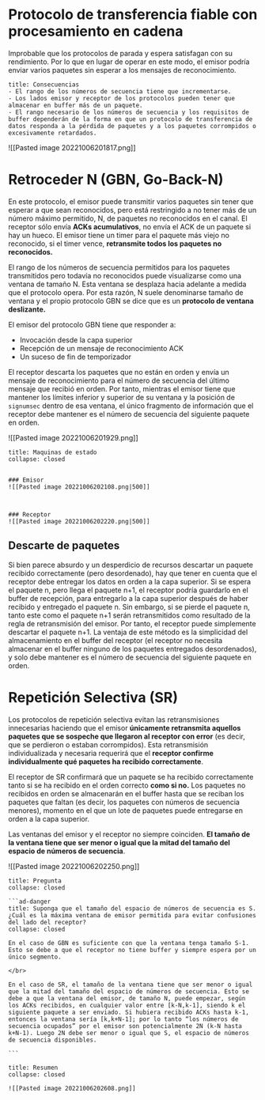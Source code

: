 # Protocolo de transferencia fiable con procesamiento en cadena

Improbable que los protocolos de parada y espera satisfagan con su rendimiento. Por lo que en lugar de operar en este modo, el emisor podría enviar varios paquetes sin esperar a los mensajes de reconocimiento.

```ad-warning
title: Consecuencias
- El rango de los números de secuencia tiene que incrementarse.
- Los lados emisor y receptor de los protocolos pueden tener que almacenar en buffer más de un paquete.
- El rango necesario de los números de secuencia y los requisitos de buffer dependerán de la forma en que un protocolo de transferencia de datos responda a la pérdida de paquetes y a los paquetes corrompidos o excesivamente retardados.
```

![[Pasted image 20221006201817.png]]

# Retroceder N (GBN, Go-Back-N)

En este protocolo, el emisor puede transmitir varios paquetes sin tener que esperar a que sean reconocidos, pero está restringido a no tener más de un número máximo permitido, N, de paquetes no reconocidos en el canal. El receptor sólo envía **ACKs acumulativos**, no envía el ACK de un paquete si hay un hueco. El emisor tiene un timer para el paquete más viejo no reconocido, si el timer vence, **retransmite todos los paquetes no reconocidos.**

El rango de los números de secuencia permitidos para los paquetes transmitidos pero todavía no reconocidos puede visualizarse como una ventana de tamaño N. Esta ventana se desplaza hacia adelante a medida que el protocolo opera.
Por esta razón, N suele denominarse tamaño de ventana y el propio protocolo GBN se dice que es un **protocolo de ventana deslizante.**

El emisor del protocolo GBN tiene que responder a:
- Invocación desde la capa superior
- Recepción de un mensaje de reconocimiento ACK
- Un suceso de fin de temporizador

El receptor descarta los paquetes que no están en orden y envía un mensaje de reconocimiento para el número de secuencia del último mensaje que recibió en orden. Por tanto, mientras el emisor tiene que mantener los límites inferior y superior de su ventana y la posición de `signumsec` dentro de esa ventana, el único fragmento de información que el receptor debe mantener es el número de secuencia del siguiente paquete en orden.

![[Pasted image 20221006201929.png]]

```ad-hint
title: Maquinas de estado
collapse: closed


### Emisor
![[Pasted image 20221006202108.png|500]]



### Receptor
![[Pasted image 20221006202220.png|500]]

```

## Descarte de paquetes
Si bien parece absurdo y un desperdicio de recursos descartar un paquete recibido correctamente (pero desordenado), hay que tener en cuenta que el receptor debe entregar los datos en orden a la capa superior. Si se espera el paquete n, pero llega el paquete n+1, el receptor podría guardarlo en el buffer de recepción, para entregarlo a la capa superior después de haber recibido y entregado el paquete n. Sin embargo, si se pierde el paquete n, tanto este como el paquete n+1 serán retransmitidos como resultado de la regla de retransmisión del emisor. Por tanto, el receptor puede simplemente descartar el paquete n+1. 
La ventaja de este método es la simplicidad del almacenamiento en el buffer del receptor (el receptor no necesita almacenar en el buffer ninguno de los paquetes entregados desordenados), y solo debe mantener es el número de secuencia del siguiente paquete en orden.

# Repetición Selectiva (SR)

Los protocolos de repetición selectiva evitan las retransmisiones innecesarias haciendo que el emisor **únicamente retransmita aquellos paquetes que se sospeche que llegaron al receptor con error** (es decir, que se perdieron o estaban corrompidos). Esta retransmisión individualizada y necesaria requerirá que el **receptor confirme individualmente qué paquetes ha recibido correctamente**.

El receptor de SR confirmará que un paquete se ha recibido correctamente tanto si se ha recibido en el orden correcto **como si no.** Los paquetes no recibidos en orden se almacenarán en el buffer hasta que se reciban los paquetes que faltan (es decir, los paquetes con números de secuencia menores), momento en el que un lote de paquetes puede entregarse en orden a la capa superior.

Las ventanas del emisor y el receptor no siempre coinciden. **El tamaño de la ventana tiene que ser menor o igual que la mitad del tamaño del espacio de números de secuencia**.

![[Pasted image 20221006202250.png]]

``````ad-question
title: Pregunta
collapse: closed

```ad-danger
title: Suponga que el tamaño del espacio de números de secuencia es S. ¿Cuál es la máxima ventana de emisor permitida para evitar confusiones del lado del receptor?
collapse: closed

En el caso de GBN es suficiente con que la ventana tenga tamaño S-1. Esto se debe a que el receptor no tiene buffer y siempre espera por un único segmento. 

</br>

En el caso de SR, el tamaño de la ventana tiene que ser menor o igual que la mitad del tamaño del espacio de números de secuencia. Esto se debe a que la ventana del emisor, de tamaño N, puede empezar, según los ACKs recibidos, en cualquier valor entre [k-N,k-1], siendo k el siguiente paquete a ser enviado. Si hubiera recibido ACKs hasta k-1, entonces la ventana sería [k,k+N-1]; por lo tanto “los números de secuencia ocupados” por el emisor son potencialmente 2N (k-N hasta k+N-1). Luego 2N debe ser menor o igual que S, el espacio de números de secuencia disponibles.

```
``````

```ad-tldr
title: Resumen
collapse: closed

![[Pasted image 20221006202608.png]]
```
